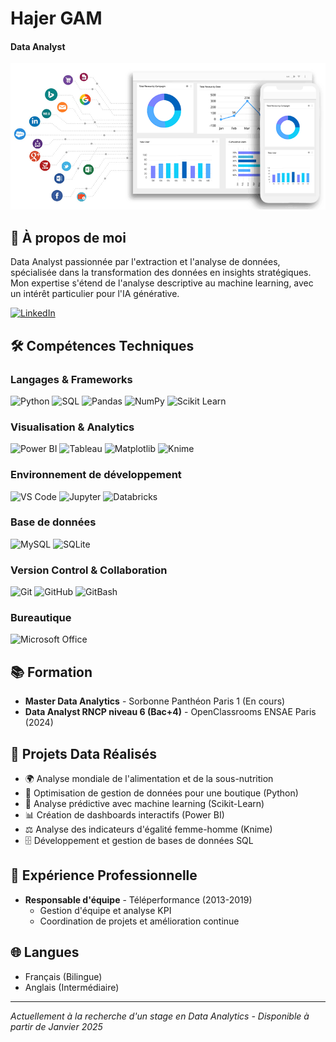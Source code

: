 # Hajer GAM
#### Data Analyst

![Dataanalyst](./img/github.gif)

## 👋 À propos de moi
Data Analyst passionnée par l'extraction et l'analyse de données, spécialisée dans la transformation des données en insights stratégiques. Mon expertise s'étend de l'analyse descriptive au machine learning, avec un intérêt particulier pour l'IA générative.

[![LinkedIn](https://img.shields.io/badge/LinkedIn-0077B5?style=for-the-badge&logo=linkedin&logoColor=white)](https://www.linkedin.com/in/hajer-gam-bba09a90/)

## 🛠 Compétences Techniques

### Langages & Frameworks
![Python](https://img.shields.io/badge/Python-3776AB?style=for-the-badge&logo=python&logoColor=white)
![SQL](https://img.shields.io/badge/SQL-4479A1?style=for-the-badge&logo=mysql&logoColor=white)
![Pandas](https://img.shields.io/badge/Pandas-150458?style=for-the-badge&logo=pandas&logoColor=white)
![NumPy](https://img.shields.io/badge/NumPy-013243?style=for-the-badge&logo=numpy&logoColor=white)
![Scikit Learn](https://img.shields.io/badge/Scikit_Learn-F7931E?style=for-the-badge&logo=scikit-learn&logoColor=white)

### Visualisation & Analytics
![Power BI](https://img.shields.io/badge/Power_BI-F2C811?style=for-the-badge&logo=powerbi&logoColor=black)
![Tableau](https://img.shields.io/badge/Tableau-E97627?style=for-the-badge&logo=tableau&logoColor=white)
![Matplotlib](https://img.shields.io/badge/Matplotlib-11557C?style=for-the-badge&logo=python&logoColor=white)
![Knime](https://img.shields.io/badge/Knime-FDD800?style=for-the-badge&logo=knime&logoColor=black)

### Environnement de développement
![VS Code](https://img.shields.io/badge/VS_Code-007ACC?style=for-the-badge&logo=visual-studio-code&logoColor=white)
![Jupyter](https://img.shields.io/badge/Jupyter-F37626?style=for-the-badge&logo=jupyter&logoColor=white)
![Databricks](https://img.shields.io/badge/Databricks-FF3621?style=for-the-badge&logo=databricks&logoColor=white)

### Base de données
![MySQL](https://img.shields.io/badge/MySQL-4479A1?style=for-the-badge&logo=mysql&logoColor=white)
![SQLite](https://img.shields.io/badge/SQLite-003B57?style=for-the-badge&logo=sqlite&logoColor=white)

### Version Control & Collaboration
![Git](https://img.shields.io/badge/Git-F05032?style=for-the-badge&logo=git&logoColor=white)
![GitHub](https://img.shields.io/badge/GitHub-181717?style=for-the-badge&logo=github&logoColor=white)
![GitBash](https://img.shields.io/badge/GitBash-4EAA25?style=for-the-badge&logo=gnu-bash&logoColor=white)

### Bureautique
![Microsoft Office](https://img.shields.io/badge/Microsoft_Office-D83B01?style=for-the-badge&logo=microsoft-office&logoColor=white)

## 📚 Formation
- **Master Data Analytics** - Sorbonne Panthéon Paris 1 (En cours)
- **Data Analyst RNCP niveau 6 (Bac+4)** - OpenClassrooms ENSAE Paris (2024)

## 🎯 Projets Data Réalisés

- 🌍 Analyse mondiale de l'alimentation et de la sous-nutrition
- 🏪 Optimisation de gestion de données pour une boutique (Python)
- 🤖 Analyse prédictive avec machine learning (Scikit-Learn)
- 📊 Création de dashboards interactifs (Power BI)
- ⚖️ Analyse des indicateurs d'égalité femme-homme (Knime)
- 🗄️ Développement et gestion de bases de données SQL

## 💼 Expérience Professionnelle
- **Responsable d'équipe** - Téléperformance (2013-2019)
  - Gestion d'équipe et analyse KPI
  - Coordination de projets et amélioration continue

## 🌐 Langues
- Français (Bilingue)
- Anglais (Intermédiaire)

---
*Actuellement à la recherche d'un stage en Data Analytics - Disponible à partir de Janvier 2025*
